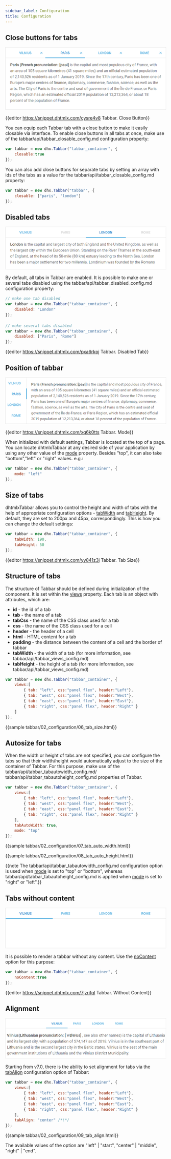 ```yaml
---
sidebar_label: Configuration
title: Configuration
---          
```


Close buttons for tabs
---------------

![](../assets/tabbar/close_button.png)

{{editor	https://snippet.dhtmlx.com/cysre4v8	Tabbar. Close Button}}

You can equip each Tabbar tab with a close button to make it easily closable via interface. To enable close buttons in all tabs at once, make use of the 
tabbar/api/tabbar_closable_config.md configuration property:

~~~js
var tabbar = new dhx.Tabbar("tabbar_container", {
    closable:true
});
~~~

You can also add close buttons for separate tabs by setting an array with ids of the tabs as a value for the tabbar/api/tabbar_closable_config.md property:

~~~js
var tabbar = new dhx.Tabbar("tabbar", {
    closable: ["paris", "london"]
});
~~~

Disabled tabs
------------------

![](../assets/tabbar/disabled_tab.png)

By default, all tabs in Tabbar are enabled. It is possible to make one or several tabs disabled using the tabbar/api/tabbar_disabled_config.md configuration property:

~~~js
// make one tab disabled
var tabbar = new dhx.Tabbar("tabbar_container", {
    disabled: "London"
});
 
// make several tabs disabled
var tabbar = new dhx.Tabbar("tabbar_container", {
    disabled: ["Paris", "Rome"]
});
~~~

{{editor	https://snippet.dhtmlx.com/pxa6rkpj	Tabbar. Disabled Tab}}


Position of tabbar
------------

![](../assets/tabbar/mode.png)

{{editor	https://snippet.dhtmlx.com/xq6k0tts	Tabbar. Mode}}

When initialized with default settings, Tabbar is located at the top of a page. You can locate dhtmlxTabbar at any desired side of your application by using any other value of the [mode](tabbar/api/tabbar_mode_config.md) property. 
Besides "top", it can also take "bottom","left" or "right" values. e.g.:

~~~js
var tabbar = new dhx.Tabbar("tabbar_container", {
    mode: "left"
});
~~~

Size of tabs
-----------

dhtmlxTabbar allows you to control the height and width of tabs with the help of appropriate configuration options - [tabWidth](tabbar/api/tabbar_tabwidth_config.md) and [tabHeight](tabbar/api/tabbar_tabheight_config.md). By default, they are set to 200px and 45px, correspondingly. This is how you can change the default settings:

~~~js
var tabbar = new dhx.Tabbar("tabbar_container", {
    tabWidth: 190,
    tabHeight: 50
});
~~~

{{editor	https://snippet.dhtmlx.com/yy841z3j	Tabbar. Tab Size}}

Structure of tabs
-------------

The structure of Tabbar should be defined during initialization of the component. It is set within the [views](tabbar/api/tabbar_views_config.md) property. Each tab is an object with attributes, which are:

- <b>id</b> - the id of a tab
- <b>tab</b> - the name of a tab
- <b>tabCss</b> - the name of the CSS class used for a tab
- <b>css</b> - the name of the CSS class used for a cell
- <b>header</b> - the header of a cell
- <b>html</b> - HTML content for a tab
- <b>padding</b> - the distance between the content of a cell and the border of tabbar
- <b>tabWidth</b> - the width of a tab (for more information, see tabbar/api/tabbar_views_config.md)
- <b>tabHeight</b> - the height of a tab (for more information, see tabbar/api/tabbar_views_config.md)

    
~~~js
var tabbar = new dhx.Tabbar("tabbar_container", {
	views:[
		{ tab: "left", css:"panel flex", header:"Left"},
		{ tab: "west", css:"panel flex", header:"West"},
		{ tab: "east", css:"panel flex", header:"East"},
		{ tab: "right", css:"panel flex", header:"Right" }
	]
});
~~~

{{sample tabbar/02_configuration/06_tab_size.html}}

Autosize for tabs
-----------------

When the width or height of tabs are not specified, you can configure the tabs so that their width/height would automatically adjust to the size of the container of Tabbar. For this purpose, make use of the tabbar/api/tabbar_tabautowidth_config.md/ tabbar/api/tabbar_tabautoheight_config.md properties of Tabbar.

~~~js
var tabbar = new dhx.Tabbar("tabbar_container", {
    views:[
        { tab: "left", css:"panel flex", header:"Left"},
        { tab: "west", css:"panel flex", header:"West"},
        { tab: "east", css:"panel flex", header:"East"},
        { tab: "right", css:"panel flex", header:"Right" }
    ],
    tabAutoWidth: true,
    mode: "top"
});
~~~

{{sample tabbar/02_configuration/07_tab_auto_width.html}}

{{sample tabbar/02_configuration/08_tab_auto_height.html}}

{{note The tabbar/api/tabbar_tabautowidth_config.md configuration option is used when [mode](tabbar/api/tabbar_mode_config.md) is set to "top" or "bottom", whereas tabbar/api/tabbar_tabautoheight_config.md is applied when [mode](tabbar/api/tabbar_mode_config.md) is set to "right" or "left".}}

Tabs without content 
---------------

![](../assets/tabbar/no_content.png)

It is possible to render a tabbar without any content. Use the [noContent](tabbar/api/tabbar_nocontent_config.md) option for this purpose:

~~~js
var tabbar = new dhx.Tabbar("tabbar_container", {
    noContent:true
});
~~~

{{editor	https://snippet.dhtmlx.com/7jzrifql	Tabbar. Without Content}}


Alignment
------------

![](../assets/tabbar/tabbar_align.png)

Starting from v7.0, there is the ability to set alignment for tabs via the [tabAlign](tabbar/api/tabbar_tabalign_config.md) configuration option of Tabbar:

~~~js
var tabbar = new dhx.Tabbar("tabbar_container", {
    views:[
        { tab: "left", css:"panel flex", header:"Left"},
        { tab: "west", css:"panel flex", header:"West"},
        { tab: "east", css:"panel flex", header:"East"},
        { tab: "right", css:"panel flex", header:"Right" }
    ],
    tabAlign: "center" /*!*/
});
~~~

{{sample tabbar/02_configuration/09_tab_align.html}}

The available values of the option are "left" | "start", "center" | "middle", "right" | "end".


